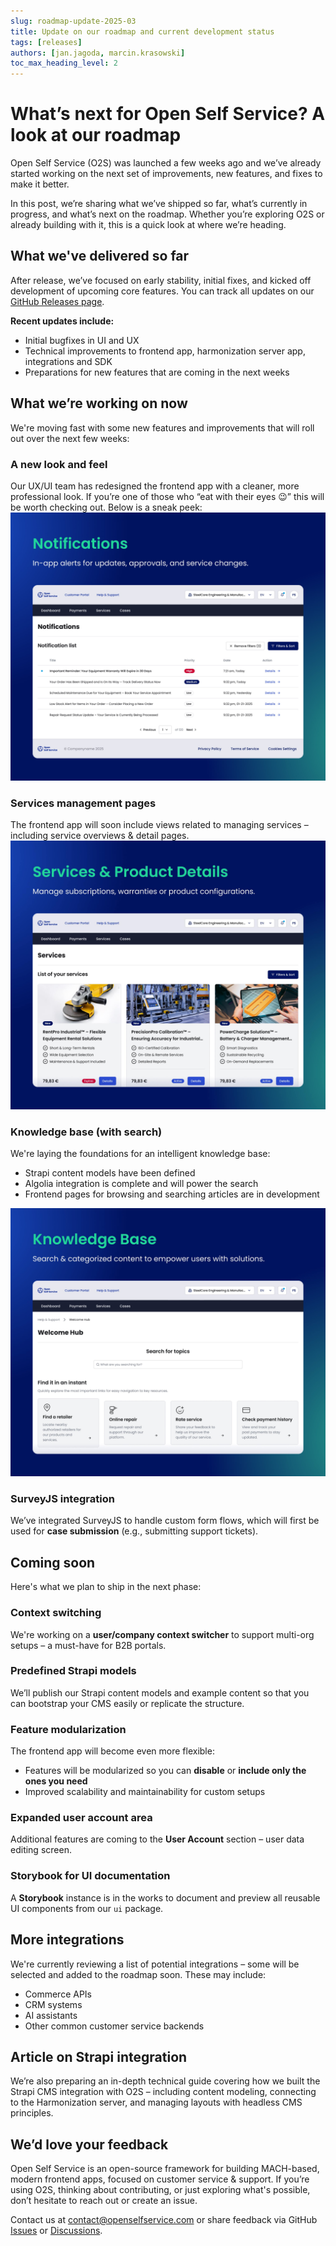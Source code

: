 ```yaml
---
slug: roadmap-update-2025-03
title: Update on our roadmap and current development status
tags: [releases]
authors: [jan.jagoda, marcin.krasowski]
toc_max_heading_level: 2
---
```


# What’s next for Open Self Service? A look at our roadmap

Open Self Service (O2S) was launched a few weeks ago and we’ve already started working on the next set of improvements, new features, and fixes to make it better.

In this post, we’re sharing what we’ve shipped so far, what’s currently in progress, and what’s next on the roadmap. Whether you’re exploring O2S or already building with it, this is a quick look at where we’re heading.

<!--truncate-->

## What we've delivered so far

After release, we’ve focused on early stability, initial fixes, and kicked off development of upcoming core features. You can track all updates on our [GitHub Releases page](https://github.com/o2sdev/openselfservice/releases).

**Recent updates include:**
- Initial bugfixes in UI and UX
- Technical improvements to frontend app, harmonization server app, integrations and SDK
- Preparations for new features that are coming in the next weeks

## What we’re working on now

We're moving fast with some new features and improvements that will roll out over the next few weeks:

### A new look and feel

Our UX/UI team has redesigned the frontend app with a cleaner, more professional look. If you’re one of those who “eat with their eyes 😉” this will be worth checking out. Below is a sneak peek:
![new-design-preview](./assets/o2s-features-8-min.jpg)

### Services management pages

The frontend app will soon include views related to managing services – including service overviews & detail pages.
![services-preview](./assets/o2s-features-6-min.jpg)

### Knowledge base (with search)

We're laying the foundations for an intelligent knowledge base:

- Strapi content models have been defined
- Algolia integration is complete and will power the search
- Frontend pages for browsing and searching articles are in development

![kb-preview](./assets/o2s-features-7-min.jpg)

### SurveyJS integration

We’ve integrated SurveyJS to handle custom form flows, which will first be used for **case submission** (e.g., submitting support tickets).

## Coming soon

Here's what we plan to ship in the next phase:

### Context switching

We're working on a **user/company context switcher** to support multi-org setups – a must-have for B2B portals.

### Predefined Strapi models

We’ll publish our Strapi content models and example content so that you can bootstrap your CMS easily or replicate the structure.

### Feature modularization

The frontend app will become even more flexible:

- Features will be modularized so you can **disable** or **include only the ones you need**
- Improved scalability and maintainability for custom setups

### Expanded user account area

Additional features are coming to the **User Account** section – user data editing screen.

### Storybook for UI documentation

A **Storybook** instance is in the works to document and preview all reusable UI components from our `ui` package.

## More integrations

We're currently reviewing a list of potential integrations – some will be selected and added to the roadmap soon. These may include:

- Commerce APIs
- CRM systems
- AI assistants
- Other common customer service backends

## Article on Strapi integration

We’re also preparing an in-depth technical guide covering how we built the Strapi CMS integration with O2S – including content modeling, connecting to the Harmonization server, and managing layouts with headless CMS principles.

## We’d love your feedback

Open Self Service is an open-source framework for building MACH-based, modern frontend apps, focused on customer service & support. If you’re using O2S, thinking about contributing, or just exploring what's possible, don’t hesitate to reach out or create an issue.

Contact us at [contact@openselfservice.com](mailto:contact@openselfservice.com)
or share feedback via GitHub [Issues](https://github.com/o2sdev/openselfservice/issues) or [Discussions](https://github.com/o2sdev/openselfservice/discussions).
